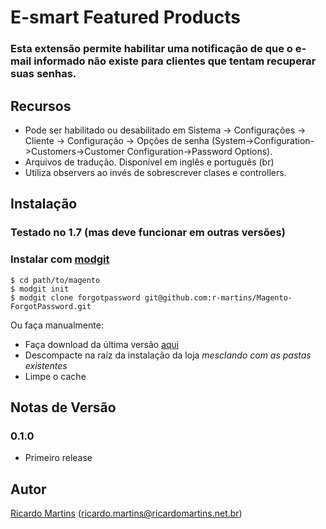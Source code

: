 # E-smart Featured Products

### Esta extensão permite habilitar uma notificação de que o e-mail informado não existe para clientes que tentam recuperar suas senhas.

## Recursos
* Pode ser habilitado ou desabilitado em Sistema -> Configurações -> Cliente -> Configuração -> Opções de senha (System->Configuration->Customers->Customer Configuration->Password Options).
* Arquivos de tradução. Disponível em inglês e português (br)
* Utiliza observers ao invés de sobrescrever clases e controllers.

## Instalação
### Testado no 1.7 (mas deve funcionar em outras versões)

### Instalar com [modgit](https://github.com/jreinke/modgit)
    $ cd path/to/magento
    $ modgit init
    $ modgit clone forgotpassword git@github.com:r-martins/Magento-ForgotPassword.git

Ou faça manualmente:

* Faça download da última versão [aqui](https://github.com/r-martins/Magento-ForgotPassword/downloads)
* Descompacte na raíz da instalação da loja *mesclando com as pastas existentes*
* Limpe o cache


## Notas de Versão
### 0.1.0 
* Primeiro release

## Autor
[Ricardo Martins](http://ricardomartins.net.br/)  (<ricardo.martins@ricardomartins.net.br>)
